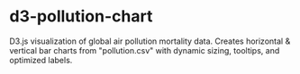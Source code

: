 # d3-pollution-chart
D3.js visualization of global air pollution mortality data. Creates horizontal &amp; vertical bar charts from "pollution.csv" with dynamic sizing, tooltips, and optimized labels.
